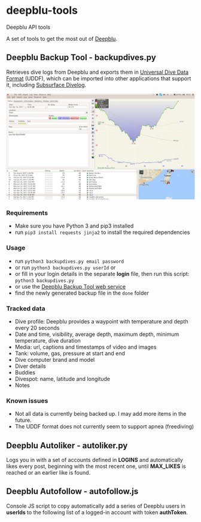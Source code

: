 # deepblu-tools
Deepblu API tools

A set of tools to get the most out of [Deepblu](https://deepblu.com).

## Deepblu Backup Tool - backupdives.py
Retrieves dive logs from Deepblu and exports them in [Universal Dive Data Format](http://uddf.org) (UDDF), which can be imported into other applications that support it, including [Subsurface Divelog](https://subsurface-divelog.org/).

![Deepblu logs imported into Subsurface](/images/imported_into_subsurface.jpg)

### Requirements
- Make sure you have Python 3 and pip3 installed
- run `pip3 install requests jinja2` to install the required dependencies

### Usage
- run `python3 backupdives.py email password`
- or run `python3 backupdives.py userId` or
- or fill in your login details in the separate **login** file, then run this script: `python3 backupdives.py`
- or use the [Deepblu Backup Tool web service](http://worldofnonging.com/deepblu-tools/index.php)
- find the newly generated backup file in the `done` folder

### Tracked data
- Dive profile: Deepblu provides a waypoint with temperature and depth every 20 seconds
- Date and time, visibility, average depth, maximum depth, minimum temperature, dive duration
- Media: url, captions and timestamps of video and images
- Tank: volume, gas, pressure at start and end
- Dive computer brand and model
- Diver details
- Buddies
- Divespot: name, latitude and longitude
- Notes

### Known issues
- Not all data is currently being backed up. I may add more items in the future.
- The UDDF format does not currently seem to support apnea (freediving)

## Deepblu Autoliker - autoliker.py
Logs you in with a set of accounts defined in **LOGINS** and automatically likes every post, beginning with the most recent one, until **MAX_LIKES** is reached or an earlier like is found.

## Deepblu Autofollow - autofollow.js
Console JS script to copy automatically add a series of Deepblu users in **userIds** to the following list of a logged-in account with token **authToken**.